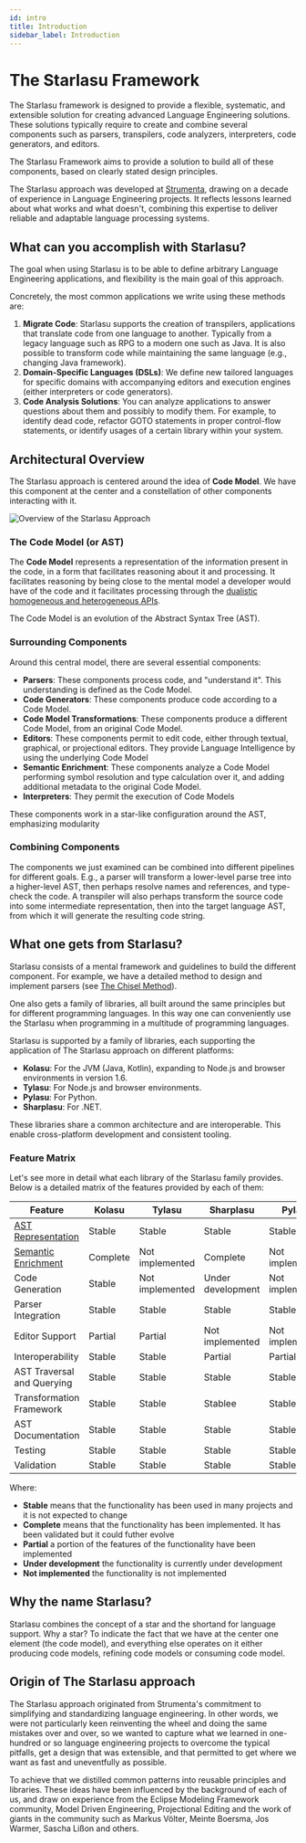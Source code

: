 ```yaml
---
id: intro
title: Introduction
sidebar_label: Introduction
---
```


# The Starlasu Framework

The Starlasu framework is designed to provide a flexible, systematic, and extensible solution for creating 
advanced Language Engineering solutions.
These solutions typically require to create and combine several components such as parsers, transpilers, code analyzers,
interpreters, code generators, and editors.

The Starlasu Framework aims to provide a solution to build all of these components, based on clearly stated design principles.

The Starlasu approach was developed at [Strumenta](https://strumenta.com), drawing on a decade of experience in Language 
Engineering projects. 
It reflects lessons learned about what works and what doesn't, 
combining this expertise to deliver reliable and adaptable language processing systems.

## What can you accomplish with Starlasu?

The goal when using Starlasu is to be able to define arbitrary Language Engineering applications, and flexibility is the main goal
of this approach.

Concretely, the most common applications we write using these methods are:

1. **Migrate Code**: Starlasu supports the creation of transpilers, applications that translate code from one language to another. Typically from a legacy language such as RPG to a modern one such as Java. It is also possible to transform code while maintaining the same language (e.g., changing Java framework).
2. **Domain-Specific Languages (DSLs)**: We define new tailored languages for specific domains with accompanying editors and execution engines (either interpreters or code generators).
3. **Code Analysis Solutions**: You can analyze applications to answer questions about them and possibly to modify them. For example, to identify dead code, refactor GOTO statements in proper control-flow statements, or identify usages of a certain library within your system.

## Architectural Overview

The Starlasu approach is centered around the idea of **Code Model**. 
We have this component at the center and a constellation of other components interacting with it.

![Overview of the Starlasu Approach](/img/StarlasuOverview.png)

### The Code Model (or AST)
The **Code Model** represents a representation of the information present in the code, in a form that facilitates
reasoning about it and processing. It facilitates reasoning by being close to the mental model a developer would 
have of the code and it facilitates processing through the [dualistic homogeneous and heterogeneous APIs](./dual-code-model-apis).

The Code Model is an evolution of the Abstract Syntax Tree (AST).

### Surrounding Components
Around this central model, there are several essential components:
- **Parsers**: These components process code, and "understand it". This understanding is defined as the Code Model.
- **Code Generators**: These components produce code according to a Code Model.
- **Code Model Transformations**: These components produce a different Code Model, from an original Code Model.
- **Editors**: These components permit to edit code, either through textual, graphical, or projectional editors. 
They provide Language Intelligence by using the underlying Code Model
- **Semantic Enrichment**: These components analyze a Code Model performing symbol resolution and type calculation over it,
 and adding additional metadata to the original Code Model. 
- **Interpreters**: They permit the execution of Code Models

These components work in a star-like configuration around the AST, emphasizing modularity

### Combining Components

The components we just examined can be combined into different pipelines for different goals. 
E.g., a parser will transform a lower-level parse tree into a higher-level AST, then perhaps resolve names 
and references, and type-check the code. A transpiler will also perhaps transform the source code into some 
intermediate representation, then into the target language AST, from which it will generate the resulting 
code string.

## What one gets from Starlasu?

Starlasu consists of a mental framework and guidelines to build the different component. For example, we have a detailed
method to design and implement parsers (see [The Chisel Method](./chisel-method)).

One also gets a family of libraries, all built around the same principles but for different programming languages. In this
way one can conveniently use the Starlasu when programming in a multitude of programming languages.

Starlasu is supported by a family of libraries, each supporting the application of The Starlasu approach on 
different platforms:
- **Kolasu**: For the JVM (Java, Kotlin), expanding to Node.js and browser environments in version 1.6.
- **Tylasu**: For Node.js and browser environments.
- **Pylasu**: For Python.
- **Sharplasu**: For .NET.

These libraries share a common architecture and are interoperable. This enable cross-platform development and 
consistent tooling.

### Feature Matrix

Let's see more in detail what each library of the Starlasu family provides.
Below is a detailed matrix of the features provided by each of them:

| Feature                                      | Kolasu   | Tylasu          | Sharplasu         | Pylasu          |
|----------------------------------------------|----------|-----------------|-------------------|-----------------|
| [AST Representation](./ast-representation)   | Stable   | Stable          | Stable            | Stable          |
| [Semantic Enrichment](./semantic-enrichment) | Complete | Not implemented | Complete          | Not implemented |
| Code Generation                              | Stable   | Not implemented | Under development | Not implemented |
| Parser Integration                           | Stable   | Stable          | Stable            | Stable          |
| Editor Support                               | Partial  | Partial         | Not implemented   | Not implemented |
| Interoperability                             | Stable   | Stable          | Partial           | Partial         |
| AST Traversal and Querying                   | Stable   | Stable          | Stable            | Stable          |
| Transformation Framework                     | Stable   | Stable          | Stablee           | Stable          |
| AST Documentation                            | Stable   | Stable          | Stable            | Stable          |
| Testing                                      | Stable   | Stable          | Stable            | Stable          |     
| Validation                                   | Stable   | Stable          | Stable            | Stable          |

Where:
* **Stable** means that the functionality has been used in many projects and it is not expected to change
* **Complete** means that the functionality has been implemented. It has been validated but it could futher evolve
* **Partial** a portion of the features of the functionality have been implemented
* **Under development** the functionality is currently under development
* **Not implemented** the functionality is not implemented

## Why the name Starlasu?

Starlasu combines the concept of a star and the shortand for language support. Why a star? To indicate the fact that we 
have at the center one element (the code model), and everything else operates on it either producing code models, 
refining code models or consuming code model.

## Origin of The Starlasu approach
The Starlasu approach originated from Strumenta's commitment to simplifying and standardizing language engineering.
In other words, we were not particularly keen reinventing the wheel and doing the same mistakes over and over, so we 
wanted to capture what we learned in one-hundred or so language engineering projects to overcome the typical pitfalls,
get a design that was extensible, and that permitted to get where we want as fast and uneventfully as possible.

To achieve that we distilled common patterns into reusable principles and libraries. These ideas have been influenced 
by the background of each of us, and draw on experience from the Eclipse Modeling Framework community, 
Model Driven Engineering, Projectional Editing and the work of giants in the community such as Markus Völter, Meinte Boersma,
Jos Warmer, Sascha Lißon and others.
